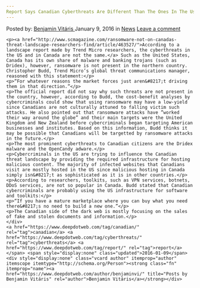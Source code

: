 ```yaml
---
Report Says Canadian Cyberthreats Are Different Than The Ones In The Us"
---
```

<article class="post-listing post-12909 post type-post status-publish format-standard hentry category-news tag-canadian tag-cyberthreats tag-report">
    <div class="post-inner">
        <span>Posted by: <a href="https://www.deepdotweb.com/author/benjaminvi/" title="">Benjamin Vitáris </a></span>
    <span>January 9, 2016</span>
    <span>in <a href="https://www.deepdotweb.com/category/news/" rel="category tag">News</a></span>
    <span><a href="https://www.deepdotweb.com/2016/01/09/report-says-canadian-cyberthreats-are-different-than-the-ones-in-the-us/#respond">Leave a comment</a></span>
    </p>
    <div class="clear"></div>
    
    <p><a href="http://www.scmagazine.com/ransomware-not-on-canadas-threat-landscape-researchers-find/article/463527/">According to a landscape report made by Trend Micro researchers, the cyberthreats in the US and in Canada are not the same.</a> Such as the United States, Canada has its own share of malware and banking trojans (such as Dridex), however, ransomware is not present in the northern country. Christopher Budd, Trend Micro’s global threat communications manager, reasoned with this statement:</p>
    <p>“For whatever reasons the market forces just aren&#8217;t driving them in that direction.”</p>
    <p>The official report did not say why such threats are not present in the country, however, according to Budd, the cost-benefit analyses by cybercriminals could show that using ransomware may have a low-yield since Canadians are not culturally attuned to falling victim such attacks. He also pointed out that ransomware attacks have ”worked their way around the globe” and their main targets were the United Kingdom and New Zealand before cybercriminals began targeting American businesses and institutes. Based on this information, Budd thinks it may be possible that Canadians will be targetted by ransomware attacks in the future.</p>
    <p>The most prominent cyberthreats to Canadian citizens are the Dridex malware and the OpenCandy adware.</p>
    <p>Cybercriminals in the US are trying to influence the Canadian threat landscape by providing the required infrastructure for hosting malicious content. The majority of infected websites that Canadians visit are mostly hosted in the US since malicious hosting in Canada simply isn&#8217;t as sophisticated as it is in other countries.</p>
    <p>According to researchers, toolkits, such as VPN services, botnets, DDoS services, are not so popular in Canada. Budd stated that Canadian cybercriminals are probably using the US infrastructure for software and toolkits:</p>
    <p>“If you have a mature marketplace where you can buy what you need there&#8217;s no need to build a new one.”</p>
    <p>The Canadian side of the dark web is mostly focusing on the sales of fake and stolen documents and information.</p>
    </div>
    <a href="https://www.deepdotweb.com/tag/canadian/" rel="tag">canadian</a> <a href="https://www.deepdotweb.com/tag/cyberthreats/" rel="tag">cyberthreats</a> <a href="https://www.deepdotweb.com/tag/report/" rel="tag">report</a></span> <span style="display:none" class="updated">2016-01-09</span>
    <div style="display:none" class="vcard author" itemprop="author" itemscope itemtype="http://schema.org/Person"><strong class="fn" itemprop="name"><a href="https://www.deepdotweb.com/author/benjaminvi/" title="Posts by Benjamin Vitáris" rel="author">Benjamin Vitáris</a></strong></div>
    
